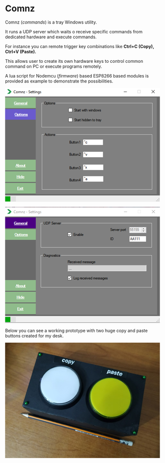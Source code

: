 # Comnz

Comnz (*commands*) is a tray Windows utility.

It runs a UDP server which waits o receive specific commands from dedicated hardware and execute commands.

For instance you can remote trigger key combinations like **Ctrl+C (Copy), Ctrl+V (Paste).**

This allows user to create its own hardware keys to control common command on PC or execute programs remotely.

A lua script for Nodemcu (*firmware*) based ESP8266 based modules is provided as example to demonstrate the possibilities.  

![](https://raw.githubusercontent.com/limbo666/Comnz/master/Screens/screen1.png)



![](https://github.com/limbo666/Comnz/blob/master/Screens/screen2.png?raw=true)



Below you can see a working prototype with two huge copy and paste buttons created for my desk.

![](https://raw.githubusercontent.com/limbo666/Comnz/master/Photos/Copy-Paste%20Prototype.jpg)

